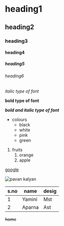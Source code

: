 # heading1
## heading2
### heading3
#### heading4
##### heading5
###### heading6
*italic type of font*

**bold type of font**

***bold and italic type of font***

* colours
  * black
  * white
  * pink
  * green
 
 1. fruits
    1. orange
    2. apple
    
 [google](https://www.google.co.in/)
 
 ![pavan kalyan](https://wallpapercave.com/wp/wp3995793.jpg)
 
 s.no|name|desig
 ----|----|-----
 1|Yamini|Mst
 2|Aparna|Ast
 
 ~~home~~
 
 <kanuru>
    
      
